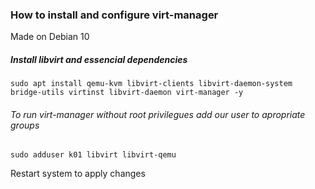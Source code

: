 ### How to install and configure virt-manager
Made on Debian 10

##### Install libvirt and essencial dependencies
```
sudo apt install qemu-kvm libvirt-clients libvirt-daemon-system bridge-utils virtinst libvirt-daemon virt-manager -y
```

###### To run virt-manager without root privilegues add our user to apropriate groups
```
sudo adduser k01 libvirt libvirt-qemu
```
Restart system to apply changes
